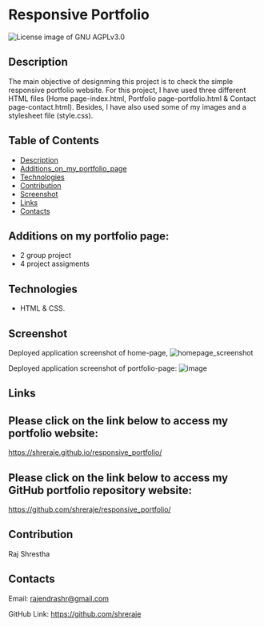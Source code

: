 # Responsive Portfolio

<img src="https://img.shields.io/badge/License-GNU AGPLv3.0-blue.svg" alt="License image of GNU AGPLv3.0" />
  
## Description

The main objective of designming this project is to check the simple responsive portfolio website. For this project, I have used three different HTML files (Home page-index.html, Portfolio page-portfolio.html & Contact page-contact.html). Besides, I have also used some of my images and a stylesheet file (style.css).

## Table of Contents
* [Description](#description)
* [Additions_on_my_portfolio_page](#additions-on-my-portfolio-page)
* [Technologies](#technologies)
* [Contribution](#contribution)
* [Screenshot](#screenshot)
* [Links](#links)
* [Contacts](#contacts)

## Additions on my portfolio page:
- 2 group project
- 4 project assigments

## Technologies
- HTML & CSS.

## Screenshot
Deployed application screenshot of home-page, 
![homepage_screenshot](https://user-images.githubusercontent.com/61192734/99036551-b7f9df80-2536-11eb-83d1-89543802a654.png)


Deployed application screenshot of portfolio-page:
![image](https://user-images.githubusercontent.com/61192734/99036342-53d71b80-2536-11eb-951c-8e1e6633886b.png)


## Links

## Please click on the link below to access my portfolio website: 
https://shreraje.github.io/responsive_portfolio/

## Please click on the link below to access my GitHub portfolio repository website: 
https://github.com/shreraje/responsive_portfolio/

## Contribution
Raj Shrestha

## Contacts

Email:
rajendrashr@gmail.com

GitHub Link:
https://github.com/shreraje
